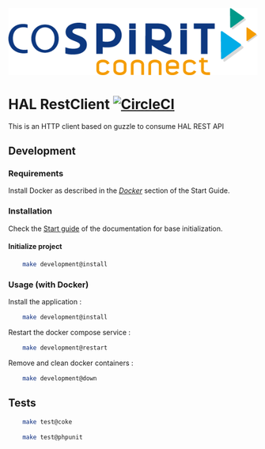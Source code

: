 <p align="center">
  <img src="doc/cospirit-connect.png">
</p>

# HAL RestClient [![CircleCI](https://circleci.com/gh/cospirit/hal-rest-client.svg?style=shield&circle-token=83d86dff77250ed8812fe50f0df7ad7085e14261)](https://circleci.com/gh/cospirit/hal-rest-client)

This is an HTTP client based on guzzle to consume HAL REST API

## Development

### Requirements

Install Docker as described in the [_Docker_](https://app.gitbook.com/@cospirit-connect/s/guide-de-demarrage/installation-des-projets/prerequis/docker) section of the Start Guide.

### Installation

Check the [Start guide](https://app.gitbook.com/@cospirit-connect/s/guide-de-demarrage/) of the documentation for base initialization.

#### Initialize project

```bash
    make development@install
```

### Usage (with Docker)

Install the application :
```bash
    make development@install
```

Restart the docker compose service :
```bash
    make development@restart
```

Remove and clean docker containers :
```bash
    make development@down
```

## Tests

```bash
    make test@coke
```
```bash
    make test@phpunit
```
